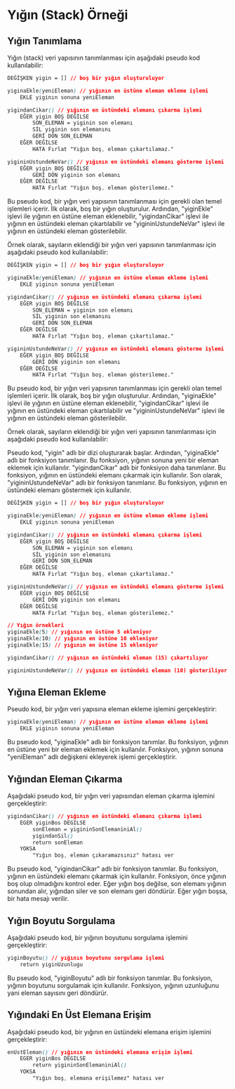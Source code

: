 # Yığın (Stack) Örneği

## Yığın Tanımlama

Yığın (stack) veri yapısının tanımlanması için aşağıdaki pseudo kod kullanılabilir:

```css
DEĞİŞKEN yigin = [] // boş bir yığın oluşturuluyor

yiginaEkle(yeniEleman) // yığının en üstüne eleman ekleme işlemi
    EKLE yiginın sonuna yeniEleman

yigindanCikar() // yığının en üstündeki elemanı çıkarma işlemi
    EĞER yigin BOŞ DEĞİLSE
        SON_ELEMAN = yiginin son elemanı
        SİL yiginin son elemanını
        GERİ DÖN SON_ELEMAN
    EĞER DEĞİLSE
        HATA Fırlat "Yığın boş, eleman çıkartılamaz."

yigininUstundeNeVar() // yığının en üstündeki elemanı gösterme işlemi
    EĞER yigin BOŞ DEĞİLSE
        GERİ DÖN yiginin son elemanı
    EĞER DEĞİLSE
        HATA Fırlat "Yığın boş, eleman gösterilemez."
```

Bu pseudo kod, bir yığın veri yapısının tanımlanması için gerekli olan temel işlemleri içerir. İlk olarak, boş bir yığın oluşturulur. Ardından, "yiginEkle" işlevi ile yığının en üstüne eleman eklenebilir, "yigindanCikar" işlevi ile yığının en üstündeki eleman çıkartılabilir ve "yigininUstundeNeVar" işlevi ile yığının en üstündeki eleman gösterilebilir.

Örnek olarak, sayıların eklendiği bir yığın veri yapısının tanımlanması için aşağıdaki pseudo kod kullanılabilir:

```css
DEĞİŞKEN yigin = [] // boş bir yığın oluşturuluyor

yiginaEkle(yeniEleman) // yığının en üstüne eleman ekleme işlemi
    EKLE yiginın sonuna yeniEleman

yigindanCikar() // yığının en üstündeki elemanı çıkarma işlemi
    EĞER yigin BOŞ DEĞİLSE
        SON_ELEMAN = yiginin son elemanı
        SİL yiginin son elemanını
        GERİ DÖN SON_ELEMAN
    EĞER DEĞİLSE
        HATA Fırlat "Yığın boş, eleman çıkartılamaz."

yigininUstundeNeVar() // yığının en üstündeki elemanı gösterme işlemi
    EĞER yigin BOŞ DEĞİLSE
        GERİ DÖN yiginin son elemanı
    EĞER DEĞİLSE
        HATA Fırlat "Yığın boş, eleman gösterilemez."

```

Bu pseudo kod, bir yığın veri yapısının tanımlanması için gerekli olan temel işlemleri içerir. İlk olarak, boş bir yığın oluşturulur. Ardından, "yiginaEkle" işlevi ile yığının en üstüne eleman eklenebilir, "yigindanCikar" işlevi ile yığının en üstündeki eleman çıkartılabilir ve "yigininUstundeNeVar" işlevi ile yığının en üstündeki eleman gösterilebilir.

Örnek olarak, sayıların eklendiği bir yığın veri yapısının tanımlanması için aşağıdaki pseudo kod kullanılabilir:

Pseudo kod, "yigin" adlı bir dizi oluşturarak başlar. Ardından, "yiginaEkle" adlı bir fonksiyon tanımlanır. Bu fonksiyon, yığının sonuna yeni bir eleman eklemek için kullanılır. "yigindanCikar" adlı bir fonksiyon daha tanımlanır. Bu fonksiyon, yığının en üstündeki elemanı çıkarmak için kullanılır. Son olarak, "yigininUstundeNeVar" adlı bir fonksiyon tanımlanır. Bu fonksiyon, yığının en üstündeki elemanı göstermek için kullanılır.

```css
DEĞİŞKEN yigin = [] // boş bir yığın oluşturuluyor

yiginaEkle(yeniEleman) // yığının en üstüne eleman ekleme işlemi
    EKLE yiginın sonuna yeniEleman

yigindanCikar() // yığının en üstündeki elemanı çıkarma işlemi
    EĞER yigin BOŞ DEĞİLSE
        SON_ELEMAN = yiginin son elemanı
        SİL yiginin son elemanını
        GERİ DÖN SON_ELEMAN
    EĞER DEĞİLSE
        HATA Fırlat "Yığın boş, eleman çıkartılamaz."

yigininUstundeNeVar() // yığının en üstündeki elemanı gösterme işlemi
    EĞER yigin BOŞ DEĞİLSE
        GERİ DÖN yiginin son elemanı
    EĞER DEĞİLSE
        HATA Fırlat "Yığın boş, eleman gösterilemez."

// Yığın örnekleri
yiginaEkle(5) // yığının en üstüne 5 ekleniyor
yiginaEkle(10) // yığının en üstüne 10 ekleniyor
yiginaEkle(15) // yığının en üstüne 15 ekleniyor

yigindanCikar() // yığının en üstündeki eleman (15) çıkartılıyor

yigininUstundeNeVar() // yığının en üstündeki eleman (10) gösteriliyor
```


## Yığına Eleman Ekleme

Pseudo kod, bir yığın veri yapısına eleman ekleme işlemini gerçekleştirir:

```css
yiginaEkle(yeniEleman) // yığının en üstüne eleman ekleme işlemi
    EKLE yiginın sonuna yeniEleman
```

Bu pseudo kod, "yiginaEkle" adlı bir fonksiyon tanımlar. Bu fonksiyon, yığının en üstüne yeni bir eleman eklemek için kullanılır. Fonksiyon, yığının sonuna "yeniEleman" adlı değişkeni ekleyerek işlemi gerçekleştirir.


## Yığından Eleman Çıkarma

Aşağıdaki pseudo kod, bir yığın veri yapısından eleman çıkarma işlemini gerçekleştirir:
```css
yigindanCikar() // yığının en üstündeki elemanı çıkarma işlemi
    EGER yiginBos DEGILSE
        sonEleman = yigininSonElemaniniAl()
        yigindanSil()
        return sonEleman
    YOKSA
        "Yığın boş, eleman çıkaramazsınız" hatası ver
```

Bu pseudo kod, "yigindanCikar" adlı bir fonksiyon tanımlar. Bu fonksiyon, yığının en üstündeki elemanı çıkarmak için kullanılır. Fonksiyon, önce yığının boş olup olmadığını kontrol eder. Eğer yığın boş değilse, son elemanı yığının sonundan alır, yığından siler ve son elemanı geri döndürür. Eğer yığın boşsa, bir hata mesajı verilir.


## Yığın Boyutu Sorgulama

Aşağıdaki pseudo kod, bir yığının boyutunu sorgulama işlemini gerçekleştirir:

```css
yiginBoyutu() // yığının boyutunu sorgulama işlemi
    return yiginUzunlugu
```

Bu pseudo kod, "yiginBoyutu" adlı bir fonksiyon tanımlar. Bu fonksiyon, yığının boyutunu sorgulamak için kullanılır. Fonksiyon, yığının uzunluğunu yani eleman sayısını geri döndürür.


## Yığındaki En Üst Elemana Erişim

Aşağıdaki pseudo kod, bir yığının en üstündeki elemana erişim işlemini gerçekleştirir:

```css
enUstEleman() // yığının en üstündeki elemana erişim işlemi
    EGER yiginBos DEGILSE
        return yigininSonElemaniniAl()
    YOKSA
        "Yığın boş, elemana erişilemez" hatası ver
```


